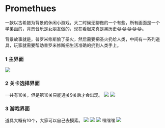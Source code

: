 # Promethues
一款以古希腊为背景的休闲小游戏，大二时候无聊做的一个有些，所有画面是一个学弟画的，背景音乐是女朋友做的，现在看起来真是黑历史😂😂😂😂😂。

背景故事就是，普罗米修斯偷了圣火，然后需要把圣火扔给人类，中间有一系列道具，玩家就需要帮助普罗米修斯把生活准确的扔到人类手上。
### 1 主界面
![](https://github.com/vailing/Promethues/blob/master/image/1.jpg)
### 2 关卡选择界面
一共有10关，但是第10关只能通关9关后才会出现。
![](https://github.com/vailing/Promethues/blob/master/image/2.jpg)
![](https://github.com/vailing/Promethues/blob/master/image/3.jpg)
### 3 游戏界面
道具大概有10个，大家可以自己去摸索。
![](https://github.com/vailing/Promethues/blob/master/image/4.jpg)
![](https://github.com/vailing/Promethues/blob/master/image/5.jpg)
![](https://github.com/vailing/Promethues/blob/master/image/6.jpg)
嘿嘿嘿
![](https://github.com/vailing/Promethues/blob/master/image/luff.jpg)

